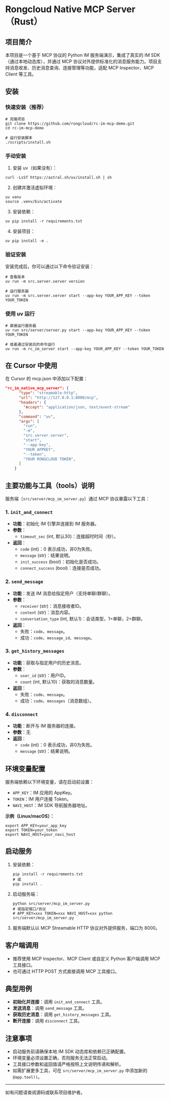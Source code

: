 # Rongcloud Native MCP Server（Rust）

## 项目简介

本项目是一个基于 MCP 协议的 Python IM 服务端演示，集成了真实的 IM SDK（通过本地动态库），并通过 MCP 协议对外提供标准化的消息服务能力。项目支持消息收发、历史消息查询、连接管理等功能，适配 MCP Inspector、MCP Client 等工具。

## 安装

### 快速安装（推荐）

```shell
# 克隆项目
git clone https://github.com/rongcloud/rc-im-mcp-demo.git
cd rc-im-mcp-demo

# 运行安装脚本
./scripts/install.sh
```

### 手动安装

1. 安装 uv（如果没有）：

```shell
curl -LsSf https://astral.sh/uv/install.sh | sh
```

2. 创建并激活虚拟环境：

```shell
uv venv
source .venv/bin/activate
```

3. 安装依赖：

```shell
uv pip install -r requirements.txt
```

4. 安装项目：

```shell
uv pip install -e .
```

### 验证安装

安装完成后，你可以通过以下命令验证安装：

```shell
# 查看版本
uv run -m src.server.server version

# 运行服务器
uv run -m src.server.server start --app-key YOUR_APP_KEY --token YOUR_TOKEN
```

### 使用 uv 运行

```shell
# 直接运行服务器
uv run src/server/server.py start --app-key YOUR_APP_KEY --token YOUR_TOKEN

# 或者通过安装后的命令运行
uv run -m rc_im_server start --app-key YOUR_APP_KEY --token YOUR_TOKEN
```

## 在 Cursor 中使用

在 Cursor 的 mcp.json 中添加以下配置：

```json
"rc_im_native_mcp_server": {
      "type": "streamable-http",
      "url": "http://127.0.0.1:8000/mcp",
      "headers": {
        "Accept": "application/json, text/event-stream"
      },
      "command": "uv",
      "args": [
        "run",
        "-m",
        "src.server.server",
        "start",
        "--app-key",
        "YOUR APPKEY",
        "--token",
        "YOUR RONGCLOUD TOKEN",
      ]
    }
```

## 主要功能与工具（tools）说明

服务端（`src/server/mcp_im_server.py`）通过 MCP 协议暴露以下工具：

### 1. `init_and_connect`

- **功能**：初始化 IM 引擎并连接到 IM 服务器。
- **参数**：
  - `timeout_sec` (int, 默认30)：连接超时时间（秒）。
- **返回**：
  - `code` (int)：0 表示成功，非0为失败。
  - `message` (str)：结果说明。
  - `init_success` (bool)：初始化是否成功。
  - `connect_success` (bool)：连接是否成功。

### 2. `send_message`

- **功能**：发送 IM 消息给指定用户（支持单聊/群聊）。
- **参数**：
  - `receiver` (str)：消息接收者ID。
  - `content` (str)：消息内容。
  - `conversation_type` (int, 默认1)：会话类型，1=单聊，2=群聊。
- **返回**：
  - 失败：`code`、`message`。
  - 成功：`code`、`message_id`、`message`。

### 3. `get_history_messages`

- **功能**：获取与指定用户的历史消息。
- **参数**：
  - `user_id` (str)：用户ID。
  - `count` (int, 默认10)：获取的消息数量。
- **返回**：
  - 失败：`code`、`message`。
  - 成功：`code`、`messages`（消息数组）。

### 4. `disconnect`

- **功能**：断开与 IM 服务器的连接。
- **参数**：无
- **返回**：
  - `code` (int)：0 表示成功，非0为失败。
  - `message` (str)：结果说明。

## 环境变量配置

服务端依赖以下环境变量，请在启动前设置：

- `APP_KEY`：IM 应用的 AppKey。
- `TOKEN`：IM 用户连接 Token。
- `NAVI_HOST`：IM SDK 导航服务器地址。

**示例（Linux/macOS）：**

```shell
export APP_KEY=your_app_key
export TOKEN=your_token
export NAVI_HOST=your_navi_host
```

## 启动服务

1. 安装依赖：

   ```shell
   pip install -r requirements.txt
   # 或
   pip install .
   ```

2. 启动服务端：

   ```shell
   python src/server/mcp_im_server.py
   # 或指定端口/协议
   # APP_KEY=xxx TOKEN=xxx NAVI_HOST=xxx python src/server/mcp_im_server.py
   ```

3. 服务端默认以 MCP Streamable HTTP 协议对外提供服务，端口为 8000。

## 客户端调用

- 推荐使用 MCP Inspector、MCP Client 或自定义 Python 客户端调用 MCP 工具接口。
- 也可通过 HTTP POST 方式直接调用 MCP 工具接口。

## 典型用例

- **初始化并连接**：调用 `init_and_connect` 工具。
- **发送消息**：调用 `send_message` 工具。
- **获取历史消息**：调用 `get_history_messages` 工具。
- **断开连接**：调用 `disconnect` 工具。

## 注意事项

- 启动服务前请确保本地 IM SDK 动态库和依赖已正确配置。
- 环境变量必须设置正确，否则服务无法正常启动。
- 工具接口参数和返回值请严格按照上文说明传递和解析。
- 如需扩展更多工具，可在 `src/server/mcp_im_server.py` 中添加新的 `@app.tool()`。

---

如有问题请查阅源码或联系项目维护者。

